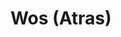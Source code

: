 ---
title: Wos (Atras)
category: 01_artistas
designSlug: wos-cabezota
image: '/products/cabezotas/wos/principal.jpg'
imageHover: '/products/cabezotas/wos/normal.jpg'
prendas: [
    
    {   
        title: 'Remera',
        slug: 'remera',          
        image: '/products/cabezotas/wos/normal.jpg',
        price: 'remerasPrecio',
        talles: 'remerasTalles'
    },
    {
        title: 'Remera Oversize',
        slug: 'remera-oversize',
        image: '/products/cabezotas/wos/oversize.jpg',
        price: 'oversizePrecio',
        talles: 'oversizeTalles'
    },
    {
        title: 'Musculosa M',
        slug: 'musculosa-mujer',
        image: '/products/cabezotas/wos/musculosa.jpg',
        price: 'musculosaPrecio',
        talles: 'musculosasMujerTalles'
    },
     {
        title: 'Musculosa H',
        slug: 'musculoso',
        image: '/products/cabezotas/wos/musculoso.jpg',
        price: 'musculosaPrecio',
        talles: 'musculosasHombreTalles'
    },
    {
        title: 'Pupera Oversize',
        slug: 'pupera-oversize',
        image: '/products/cabezotas/wos/pupera.jpg',
        price: 'remerasPrecio',
        talles: 'oversizePuperasTalles'
    },
     {
         title: 'Buzo',
         slug: 'buzo',
         image: '/products/cabezotas/wos/buzo.jpg',
         price: buzosPrecio,
        talles: 'BuzosTalles'
     },
]
---